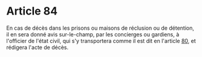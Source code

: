 # Article 84

En cas de décès dans les prisons ou maisons de réclusion ou de détention, il en sera donné avis sur-le-champ, par les concierges ou gardiens, à l'officier de l'état civil, qui s'y transportera comme il est dit en l'article <a href='/affichCodeArticle.do?cidTexte=LEGITEXT000006070721&idArticle=LEGIARTI000006421260&dateTexte=&categorieLien=cid' title='Code civil - art. 80 (V)'>80</a>, et rédigera l'acte de décès.